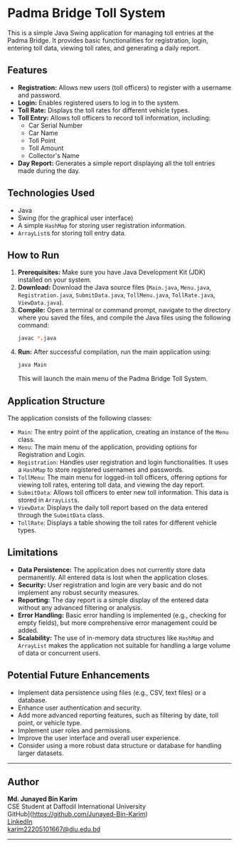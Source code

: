 # Padma Bridge Toll System

This is a simple Java Swing application for managing toll entries at the Padma Bridge. It provides basic functionalities for registration, login, entering toll data, viewing toll rates, and generating a daily report.

## Features

* **Registration:** Allows new users (toll officers) to register with a username and password.
* **Login:** Enables registered users to log in to the system.
* **Toll Rate:** Displays the toll rates for different vehicle types.
* **Toll Entry:** Allows toll officers to record toll information, including:
    * Car Serial Number
    * Car Name
    * Toll Point
    * Toll Amount
    * Collector's Name
* **Day Report:** Generates a simple report displaying all the toll entries made during the day.

## Technologies Used

* Java
* Swing (for the graphical user interface)
* A simple `HashMap` for storing user registration information.
* `ArrayList`s for storing toll entry data.

## How to Run

1.  **Prerequisites:** Make sure you have Java Development Kit (JDK) installed on your system.
2.  **Download:** Download the Java source files (`Main.java`, `Menu.java`, `Registration.java`, `SubmitData.java`, `TollMenu.java`, `TollRate.java`, `ViewData.java`).
3.  **Compile:** Open a terminal or command prompt, navigate to the directory where you saved the files, and compile the Java files using the following command:
    ```bash
    javac *.java
    ```
4.  **Run:** After successful compilation, run the main application using:
    ```bash
    java Main
    ```
    This will launch the main menu of the Padma Bridge Toll System.

## Application Structure

The application consists of the following classes:

* `Main`: The entry point of the application, creating an instance of the `Menu` class.
* `Menu`: The main menu of the application, providing options for Registration and Login.
* `Registration`: Handles user registration and login functionalities. It uses a `HashMap` to store registered usernames and passwords.
* `TollMenu`: The main menu for logged-in toll officers, offering options for viewing toll rates, entering toll data, and viewing the day report.
* `SubmitData`: Allows toll officers to enter new toll information. This data is stored in `ArrayList`s.
* `ViewData`: Displays the daily toll report based on the data entered through the `SubmitData` class.
* `TollRate`: Displays a table showing the toll rates for different vehicle types.

## Limitations

* **Data Persistence:** The application does not currently store data permanently. All entered data is lost when the application closes.
* **Security:** User registration and login are very basic and do not implement any robust security measures.
* **Reporting:** The day report is a simple display of the entered data without any advanced filtering or analysis.
* **Error Handling:** Basic error handling is implemented (e.g., checking for empty fields), but more comprehensive error management could be added.
* **Scalability:** The use of in-memory data structures like `HashMap` and `ArrayList` makes the application not suitable for handling a large volume of data or concurrent users.

## Potential Future Enhancements

* Implement data persistence using files (e.g., CSV, text files) or a database.
* Enhance user authentication and security.
* Add more advanced reporting features, such as filtering by date, toll point, or vehicle type.
* Implement user roles and permissions.
* Improve the user interface and overall user experience.
* Consider using a more robust data structure or database for handling larger datasets.


---

## Author

**Md. Junayed Bin Karim**  
 CSE Student at Daffodil International University  
GitHub](https://github.com/Junayed-Bin-Karim)  
 [LinkedIn](https://www.linkedin.com/in/junayed-bin-karim-47b755270/)  
 karim22205101667@diu.edu.bd  



---

